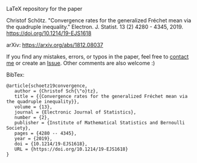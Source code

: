 LaTeX repository for the paper 

 Christof Schötz. "Convergence rates for the generalized Fréchet mean via the quadruple inequality." Electron. J. Statist. 13 (2) 4280 - 4345, 2019. https://doi.org/10.1214/19-EJS1618 

 arXiv: https://arxiv.org/abs/1812.08037

 If you find any mistakes, errors, or typos in the paper, feel free to [contact me](mailto:math@christof-schoetz.de) or create an [Issue](https://github.com/chroetz/PaperQuadRate19/issues). Other comments are also welcome :)

 BibTex:

 ```
 @article{schoetz19convergence,
    author = {Christof Sch{\"o}tz},
    title = {{Convergence rates for the generalized Fréchet mean via the quadruple inequality}},
    volume = {13},
    journal = {Electronic Journal of Statistics},
    number = {2},
    publisher = {Institute of Mathematical Statistics and Bernoulli Society},
    pages = {4280 -- 4345},
    year = {2019},
    doi = {10.1214/19-EJS1618},
    URL = {https://doi.org/10.1214/19-EJS1618}
}
```